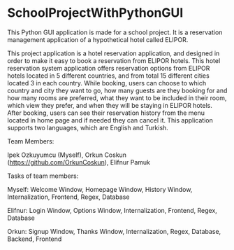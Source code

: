 # SchoolProjectWithPythonGUI

This Python GUI application is made for a school project. It is a reservation management application of a hypothetical hotel called ELIPOR.

This project application is a hotel reservation application, and designed in order to make it easy to book a reservation from ELIPOR hotels. This hotel reservation system application offers reservation options from ELIPOR hotels located in 5 different countries, and from total 15 different cities located 3 in each country. While booking, users can choose to which country and city they want to go, how many guests are they booking for and how many rooms are preferred, what they want to be included in their room, which view they prefer, and when they will be staying in ELIPOR hotels. After booking, users can see their reservation history from the menu located in home page and if needed they can cancel it. This application supports two languages, which are English and Turkish. 

Team Members:

Ipek Ozkuyumcu (Myself),
Orkun Coskun (https://github.com/OrkunCoskun),
Elifnur Pamuk

Tasks of team members:

Myself: Welcome Window, Homepage Window, History Window, Internalization, Frontend, Regex, Database

Elifnur: Login Window, Options Window, Internalization, Frontend, Regex, Database

Orkun: Signup Window, Thanks Window, Internalization, Regex, Database, Backend, Frontend

